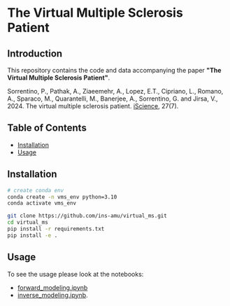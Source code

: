 # The Virtual Multiple Sclerosis Patient

## Introduction
This repository contains the code and data accompanying the paper **"The Virtual Multiple Sclerosis Patient"**. 

Sorrentino, P., Pathak, A., Ziaeemehr, A., Lopez, E.T., Cipriano, L., Romano, A., Sparaco, M., Quarantelli, M., Banerjee, A., Sorrentino, G. and Jirsa, V., 2024. The virtual multiple sclerosis patient. [iScience](https://www.cell.com/iscience/fulltext/S2589-0042(24)01326-9), 27(7).

## Table of Contents
- [Installation](#installation)
- [Usage](#usage)

## Installation

```bash
# create conda env 
conda create -n vms_env python=3.10
conda activate vms_env

git clone https://github.com/ins-amu/virtual_ms.git
cd virtual_ms
pip install -r requirements.txt
pip install -e .
```

## Usage
To see the usage please look at the notebooks: 
- [forward_modeling.ipynb](https://github.com/ins-amu/virtual_ms/blob/main/notebooks/forward_modeling.ipynb) 
- [inverse_modeling.ipynb](https://github.com/ins-amu/virtual_ms/blob/main/notebooks/inverse_modeling.ipynb).
